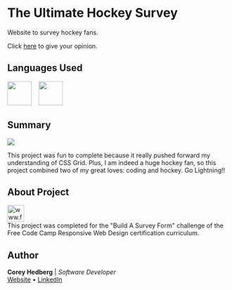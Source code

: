 # The Ultimate Hockey Survey

Website to survey hockey fans.

Click [here](https://coreyhedberg.github.io/ultimate_hockey_survey/) to give your opinion.

## Languages Used

<image src="readme_files/html.svg" width="55">&nbsp; &nbsp; <image src="readme_files/css.svg" width="55">

## Summary

<image src="readme_files/readme_screenshot.png">

This project was fun to complete because it really pushed forward my understanding of CSS Grid. Plus, I am indeed a huge hockey fan, so this project combined two of my great loves: coding and hockey. Go Lightning!!

## About Project

<image src="readme_files/free_code_camp_logo.png" width="38" alt="www.freecodecamp.org"><br>
This project was completed for the "Build A Survey Form" challenge of the Free Code Camp Responsive Web Design certification curriculum.<br>

## Author

**Corey Hedberg** | _Software Developer_ <br>
[Website](https://coreyhedberg.dev) &bull; [LinkedIn](https://www.linkedin.com/in/coreyhedberg/)
